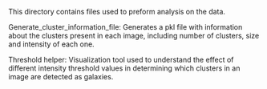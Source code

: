 This directory contains files used to preform analysis on the data.

Generate_cluster_information_file:
Generates a pkl file with information about the clusters present in each image, including number of clusters, size and intensity of each one.

Threshold helper:
Visualization tool used to understand the effect of different intensity threshold values in determining which clusters in an image are detected as galaxies.
